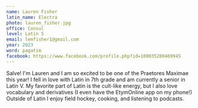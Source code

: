 ```yaml
---
name: Lauren Fisher
latin_name: Electra
photo: lauren_fisher.jpg
office: Consul
level: Latin 5
email: lemfisher1@gmail.com
year: 2023
word: pagatim
facebook: https://www.facebook.com/profile.php?id=100035280469945
---
```


Salve! I'm Lauren and I am so excited to be one of the Praetores Maximae this year! I fell in love with Latin in 7th grade and am currently a senior in Latin V. My favorite part of Latin is the cult-like energy, but I also love vocabulary and derivatives (I even have the EtymOnline app on my phone!) Outside of Latin I enjoy field hockey, cooking, and listening to podcasts.
